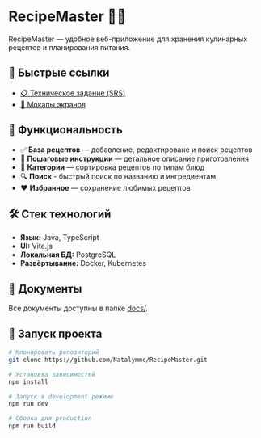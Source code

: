 # RecipeMaster 👨‍🍳
RecipeMaster — удобное веб-приложение для хранения кулинарных рецептов и планирования питания.

## 🔗 Быстрые ссылки

- [📋 Техническое задание (SRS)](docs/SRS.md)
- [🎨 Мокапы экранов](docs/mocups)

## 📱 Функциональность

- ✅ **База рецептов** — добавление, редактироване и поиск рецептов
- 📝 **Пошаговые инструкции** — детальное описание приготовления
- 📁 **Категории** — сортировка рецептов по типам блюд
- 🔍 **Поиск** - быстрый поиск по названию и ингредиентам
- ♥️ **Избранное** — сохранение любимых рецептов

## 🛠️ Стек технологий

- **Язык:** Java, TypeScript
- **UI:** Vite.js
- **Локальная БД:** PostgreSQL
- **Развёртывание:** Docker, Kubernetes

## 📄 Документы

Все документы доступны в папке [docs/](docs/).

## 🧪 Запуск проекта

```bash
# Клонировать репозиторий
git clone https://github.com/Natalymmc/RecipeMaster.git

# Установка зависимостей
npm install

# Запуск в development режиме
npm run dev

# Сборка для production
npm run build
